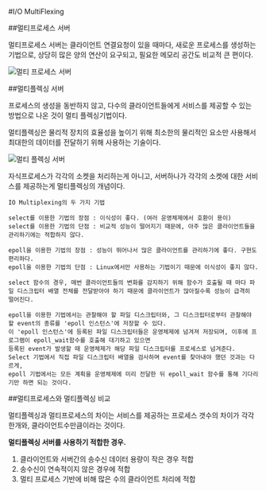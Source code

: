 #I/O MultiFlexing

##멀티프로세스 서버

멀티프로세스 서버는 클라이언트 연결요청이 있을 때마다, 새로운 프로세스를 생성하는 기법으로, 상당히 많은 양의 연산이 요구되고, 필요한 메모리 공간도 비교적 큰 편이다.

![멀티 프로세스 서버](http://cfile5.uf.tistory.com/image/113C2D4D4FB206DC121A2D)

##멀티플렉싱 서버

프로세스의 생성을 동반하지 않고, 다수의 클라이언트들에게 서비스를 제공할 수 있는 방법으로 나온 것이 멀티 플렉싱기법이다.
 
멀티플렉싱은 물리적 장치의 효율성을 높이기 위해 최소한의 물리적인 요소만 사용해서 최대한의 데이터를 전달하기 위해 사용하는 기술이다.

![멀티 플렉싱 서버](http://cfile8.uf.tistory.com/image/1272B7504FB209530E53F5)

자식프로세스가 각각의 소켓을 처리하는게 아니고, 서버하나가 각각의 소켓에 대한 서비스를 제공하는게 멀티플렉싱의 개념이다.


	IO Multiplexing의 두 가지 기법

	select를 이용한 기법의 장점 : 이식성이 좋다. (여러 운영체제에서 호환이 용이)
	select를 이용한 기법의 단점 : 비교적 성능이 떨어지기 때문에, 아주 많은 클라이언트들을 관리하기에는 적합하지 않다.

	epoll을 이용한 기법의 장점 : 성능이 뛰어나서 많은 클라이언트를 관리하기에 좋다. 구현도 편리하다.
	epoll을 이용한 기법의 단점 : Linux에서만 사용하는 기법이기 때문에 이식성이 좋지 않다.

	select 함수의 경우, 매번 클라이언트들의 변화를 감지하기 위해 함수가 호출될 때 마다 파일 디스크립터 배열 전체를 전달받아야 하기 때문에 클라이언트가 많아질수록 성능이 급격히 떨어진다.

	epoll을 이용한 기법에서는 관찰해야 할 파일 디스크립터와, 그 디스크립터로부터 관찰해야 할 event의 종류를 'epoll 인스턴스'에 저장할 수 있다. 
	이 'epoll 인스턴스'에 등록된 파일 디스크립터들은 운영체제에 넘겨져 저장되며, 이후에 프로그램이 epoll_wait함수를 호출해 대기하고 있으면
	등록된 event가 발생할 때 운영체제가 해당 파일 디스크립터를 프로세스로 넘겨준다. Select 기법에서 직접 파일 디스크립터 배열을 검사하며 event를 찾아내야 했던 것과는 다르게, 
	epoll 기법에서는 모든 계획을 운영체제에 미리 전달한 뒤 epoll_wait 함수를 통해 기다리기만 하면 되는 것이다.


##멀티프로세스와 멀티플렉싱 비교

멀티플렉싱과 멀티프로세스의 차이는 서비스를 제공하는 프로세스 갯수의 차이가 각각 한개와, 클라이언트수만큼이라는 것이다.

**멀티플렉싱 서버를 사용하기 적합한 경우.**

1. 클라이언트와 서버간의 송수신 데이터 용량이 작은 경우 적합 
2. 송수신이 연속적이지 않은 경우에 적합 
3. 멀티 프로세스 기반에 비해 많은 수의 클라이언트 처리에 적합